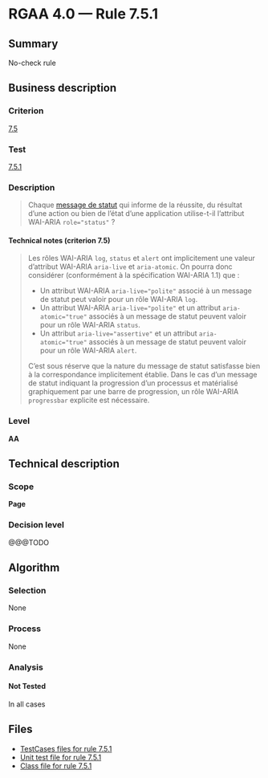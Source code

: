 # RGAA 4.0 — Rule 7.5.1

## Summary

No-check rule

## Business description

### Criterion

[7.5](https://www.numerique.gouv.fr/publications/rgaa-accessibilite/methode/criteres/#crit-7-5)

### Test

[7.5.1](https://www.numerique.gouv.fr/publications/rgaa-accessibilite/methode/criteres/#test-7-5-1)

### Description

> Chaque [message de statut](https://www.numerique.gouv.fr/publications/rgaa-accessibilite/methode/glossaire/#message-de-statut) qui informe de la réussite, du résultat d’une action ou bien de l’état d’une application utilise-t-il l’attribut WAI-ARIA `role="status"` ?

#### Technical notes (criterion 7.5)

> Les rôles WAI-ARIA `log`, `status` et `alert` ont implicitement une valeur d’attribut WAI-ARIA `aria-live` et `aria-atomic`. On pourra donc considérer (conformément à la spécification WAI-ARIA 1.1) que :
> 
> * Un attribut WAI-ARIA `aria-live="polite"` associé à un message de statut peut valoir pour un rôle WAI-ARIA `log`.
> * Un attribut WAI-ARIA `aria-live="polite"` et un attribut `aria-atomic="true"` associés à un message de statut peuvent valoir pour un rôle WAI-ARIA `status`.
> * Un attribut `aria-live="assertive"` et un attribut `aria-atomic="true"` associés à un message de statut peuvent valoir pour un rôle WAI-ARIA `alert`.
> 
> C’est sous réserve que la nature du message de statut satisfasse bien à la correspondance implicitement établie. Dans le cas d’un message de statut indiquant la progression d’un processus et matérialisé graphiquement par une barre de progression, un rôle WAI-ARIA `progressbar` explicite est nécessaire.

### Level

**AA**


## Technical description

### Scope

**Page**

### Decision level

@@@TODO


## Algorithm

### Selection

None

### Process

None

### Analysis

#### Not Tested

In all cases


## Files

- [TestCases files for rule 7.5.1](https://gitlab.com/asqatasun/Asqatasun/-/tree/master/rules/rules-rgaa4.0/src/test/resources/testcases/rgaa40/Rgaa40Rule070501/)
- [Unit test file for rule 7.5.1](https://gitlab.com/asqatasun/Asqatasun/-/blob/master/rules/rules-rgaa4.0/src/test/java/org/asqatasun/rules/rgaa40/Rgaa40Rule070501Test.java)
- [Class file for rule 7.5.1](https://gitlab.com/asqatasun/Asqatasun/-/blob/master/rules/rules-rgaa4.0/src/main/java/org/asqatasun/rules/rgaa40/Rgaa40Rule070501.java)


